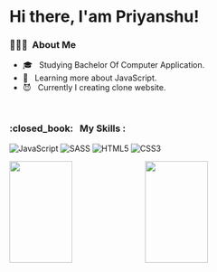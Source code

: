 # Hi there, I'am Priyanshu!



<h3> 👨🏻‍💻 &nbsp;About Me </h3>


- 🎓 &nbsp; Studying Bachelor Of Computer Application.
- 🌱 &nbsp; Learning more about JavaScript.
- :smiling_imp: &nbsp; Currently I creating clone website.
<br/>


<h3> :closed_book: &nbsp; My Skills : </h3>


![JavaScript](https://img.shields.io/badge/javascript-%23323330.svg?style=for-the-badge&logo=javascript&logoColor=%23F7DF1E) ![SASS](https://img.shields.io/badge/SASS-hotpink.svg?style=for-the-badge&logo=SASS&logoColor=white) ![HTML5](https://img.shields.io/badge/html5-%23E34F26.svg?style=for-the-badge&logo=html5&logoColor=white) ![CSS3](https://img.shields.io/badge/css3-%231572B6.svg?style=for-the-badge&logo=css3&logoColor=white)
<br />

<a href="https://github.com/Priyanshu2055">
  <img height="180em" width="47%" align="left" src="https://github-readme-stats.vercel.app/api?username=Priyanshu2055&theme=blue-green&show_icons=true" />
  
  <img height="180em" width="47%" align="left" src="https://github-readme-stats.vercel.app/api/top-langs/?username=Priyanshu2055&theme=blue-green&layout=compact" />
</a>
